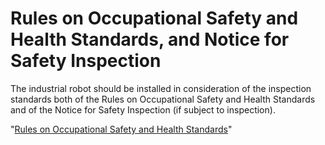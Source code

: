 ﻿# Rules on Occupational Safety and Health Standards, and Notice for Safety Inspection

The industrial robot should be installed in consideration of the inspection standards both of the Rules on Occupational Safety and Health Standards and of the Notice for Safety Inspection (if subject to inspection).

"[Rules on Occupational Safety and Health Standards](https://hrbook-hrc.web.app/#/view/rules-on-occupational-safety-and-health-standards/english/README)"
